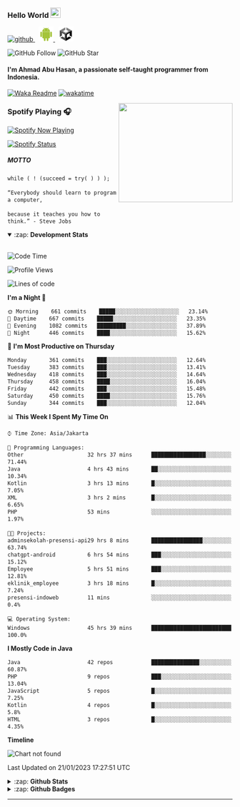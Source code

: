 ### Hello World <img src="https://github.com/eby8zevin/eby8zevin/blob/main/assets/Hi.gif"  width="23" height="23">

<p align="left">
  <a href="https://github.com/eby8zevin" target="_blank">
    <img src="https://github.com/eby8zevin/eby8zevin/blob/main/assets/GitHub.png" alt="github" width="33" height="33"/>
  </a>
  &nbsp;
  <a href="https://github.com/eby8zevin/QRBarcode" target="_blank">
    <img src="https://raw.githubusercontent.com/devicons/devicon/master/icons/android/android-plain.svg" alt="android" width="33" height="33"/>
  </a>
  &nbsp;
  <a href="https://github.com/eby8zevin/unity-ARMarker" target="_blank">
    <img src="https://raw.githubusercontent.com/devicons/devicon/master/icons/unity/unity-original.svg" alt="unity" width="33" height="33"/>
  </a>
</p>

![GitHub Follow](https://img.shields.io/github/followers/eby8zevin.svg?style=social&label=Follow)
![GitHub Star](https://img.shields.io/github/stars/eby8zevin?affiliations=OWNER%2CCOLLABORATOR&style=social&label=Star)

#### I'm Ahmad Abu Hasan, a passionate self-taught programmer from Indonesia.

[![Waka Readme](https://github.com/eby8zevin/eby8zevin/actions/workflows/anmol098.yml/badge.svg)](https://github.com/eby8zevin/eby8zevin/actions/workflows/anmol098.yml)
[![wakatime](https://wakatime.com/badge/user/bbcd646f-1daf-4865-a20e-46d4c803e6f8.svg)](https://wakatime.com/@bbcd646f-1daf-4865-a20e-46d4c803e6f8)

<img src="https://github.com/eby8zevin/eby8zevin/blob/main/assets/Octocat.png" width="255" height="222" align='right'>

### Spotify Playing 🎧

[<img src="https://spotify-now-playing-ahmadabuhasan.vercel.app/api/spotify-playing" alt="Spotify Now Playing" width="350" />](https://open.spotify.com/user/gr3y7pr12w9ol2dy2ccdb10e7)

[<img src="https://readme-spotify-status-ahmadabuhasan.vercel.app/api/run-spotify-status" alt="Spotify Status" width="350" />](https://open.spotify.com/user/gr3y7pr12w9ol2dy2ccdb10e7)

##### MOTTO

```
while ( ! (succeed = try( ) ) );

“Everybody should learn to program a computer,

because it teaches you how to think.” - Steve Jobs
```

<details open>
  <summary> :zap: <b>Development Stats</b> </summary>
<br/>

<!--START_SECTION:waka-->
![Code Time](http://img.shields.io/badge/Code%20Time-2%2C520%20hrs%2030%20mins-blue)

![Profile Views](http://img.shields.io/badge/Profile%20Views-6-blue)

![Lines of code](https://img.shields.io/badge/From%20Hello%20World%20I%27ve%20Written-255%20Thousand%20lines%20of%20code-blue)

**I'm a Night 🦉** 

```text
🌞 Morning    661 commits    █████░░░░░░░░░░░░░░░░░░░░   23.14% 
🌆 Daytime    667 commits    █████░░░░░░░░░░░░░░░░░░░░   23.35% 
🌃 Evening    1082 commits   █████████░░░░░░░░░░░░░░░░   37.89% 
🌙 Night      446 commits    ████░░░░░░░░░░░░░░░░░░░░░   15.62%

```
📅 **I'm Most Productive on Thursday** 

```text
Monday       361 commits    ███░░░░░░░░░░░░░░░░░░░░░░   12.64% 
Tuesday      383 commits    ███░░░░░░░░░░░░░░░░░░░░░░   13.41% 
Wednesday    418 commits    ███░░░░░░░░░░░░░░░░░░░░░░   14.64% 
Thursday     458 commits    ████░░░░░░░░░░░░░░░░░░░░░   16.04% 
Friday       442 commits    ███░░░░░░░░░░░░░░░░░░░░░░   15.48% 
Saturday     450 commits    ████░░░░░░░░░░░░░░░░░░░░░   15.76% 
Sunday       344 commits    ███░░░░░░░░░░░░░░░░░░░░░░   12.04%

```


📊 **This Week I Spent My Time On** 

```text
⌚︎ Time Zone: Asia/Jakarta

💬 Programming Languages: 
Other                    32 hrs 37 mins      █████████████████░░░░░░░░   71.44% 
Java                     4 hrs 43 mins       ██░░░░░░░░░░░░░░░░░░░░░░░   10.34% 
Kotlin                   3 hrs 13 mins       █░░░░░░░░░░░░░░░░░░░░░░░░   7.05% 
XML                      3 hrs 2 mins        █░░░░░░░░░░░░░░░░░░░░░░░░   6.65% 
PHP                      53 mins             ░░░░░░░░░░░░░░░░░░░░░░░░░   1.97%

🐱‍💻 Projects: 
adminsekolah-presensi-api29 hrs 8 mins       ████████████████░░░░░░░░░   63.74% 
chatgpt-android          6 hrs 54 mins       ███░░░░░░░░░░░░░░░░░░░░░░   15.12% 
Employee                 5 hrs 51 mins       ███░░░░░░░░░░░░░░░░░░░░░░   12.81% 
eklinik_employee         3 hrs 18 mins       █░░░░░░░░░░░░░░░░░░░░░░░░   7.24% 
presensi-indoweb         11 mins             ░░░░░░░░░░░░░░░░░░░░░░░░░   0.4%

💻 Operating System: 
Windows                  45 hrs 39 mins      █████████████████████████   100.0%

```

**I Mostly Code in Java** 

```text
Java                     42 repos            ███████████████░░░░░░░░░░   60.87% 
PHP                      9 repos             ███░░░░░░░░░░░░░░░░░░░░░░   13.04% 
JavaScript               5 repos             █░░░░░░░░░░░░░░░░░░░░░░░░   7.25% 
Kotlin                   4 repos             █░░░░░░░░░░░░░░░░░░░░░░░░   5.8% 
HTML                     3 repos             █░░░░░░░░░░░░░░░░░░░░░░░░   4.35%

```


**Timeline**

![Chart not found](https://raw.githubusercontent.com/eby8zevin/eby8zevin/main/charts/bar_graph.png) 


 Last Updated on 21/01/2023 17:27:51 UTC
<!--END_SECTION:waka-->

</details>

<details>
  <summary> :zap: <b>Github Stats</b> </summary>
<p align="center">:heart:</p>
<p align="center"><a href="https://github.com/eby8zevin">
  <img src="https://github-readme-stats.vercel.app/api?username=eby8zevin&show_icons=true&theme=dark&line_height=20">
  <img src="https://github-readme-stats.vercel.app/api/top-langs/?username=eby8zevin&layout=compact&theme=dark">
</a></p>
<p align="center">
  <a href="https://github.com/eby8zevin">
    <img src="https://github-readme-streak-stats.herokuapp.com/?user=eby8zevin&theme=dark"/>
  </a>
</p>
</details>

<details>
  <summary> :zap: <b>Github Badges</b> </summary>
  <br>
  <a href='https://archiveprogram.github.com/'><img src='https://raw.githubusercontent.com/acervenky/animated-github-badges/master/assets/acbadge.gif' width='40' height='40'></a> 
  <a href='https://docs.github.com/en/developers'><img src='https://raw.githubusercontent.com/acervenky/animated-github-badges/master/assets/devbadge.gif' width='40' height='40'></a> 
  <a href='https://github.com/pricing'><img src='https://raw.githubusercontent.com/acervenky/animated-github-badges/master/assets/pro.gif' width='40' height='40'></a> 
  <a href='https://stars.github.com/'><img src='https://raw.githubusercontent.com/acervenky/animated-github-badges/master/assets/starbadge.gif' width='35' height='35'></a> 
  <a href='https://docs.github.com/en/github/supporting-the-open-source-community-with-github-sponsors'><img src='https://raw.githubusercontent.com/acervenky/animated-github-badges/master/assets/sponsorbadge.gif' width='35' height='35'></a>
</details>

---
